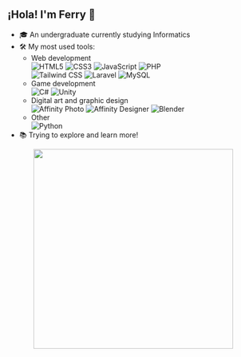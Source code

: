 ## ¡Hola! I'm Ferry 👋

- 🎓 An undergraduate currently studying Informatics
- 🛠 My most used tools:
  - Web development<br>
    <img src="https://img.shields.io/badge/-HTML-4F5D95?logo=html5&logoColor=white" alt="HTML5">
    <img src="https://img.shields.io/badge/-CSS-4F5D95?logo=css3&logoColor=white" alt="CSS3">
    <img src="https://img.shields.io/badge/-JavaScript-4F5D95?logo=javascript&logoColor=white" alt="JavaScript">
    <img src="https://img.shields.io/badge/-PHP-4F5D95?logo=php&logoColor=white" alt="PHP">
    <br>
    <img src="https://img.shields.io/badge/-Tailwind%20CSS-4F5D95?logo=tailwindcss&logoColor=white" alt="Tailwind CSS">
    <img src="https://img.shields.io/badge/-Laravel-4F5D95?logo=laravel&logoColor=white" alt="Laravel">
    <img src="https://img.shields.io/badge/-MySQL-4F5D95?logo=mysql&logoColor=white" alt="MySQL">
  - Game development<br>
    <img src="https://img.shields.io/badge/-C%23-4F5D95?logo=csharp&logoColor=white" alt="C#">
    <img src="https://img.shields.io/badge/-Unity-4F5D95?logo=unity&logoColor=white" alt="Unity">
  - Digital art and graphic design<br>
    <img src="https://img.shields.io/badge/-Affinity%20Photo-4F5D95?logo=affinityphoto&logoColor=white" alt="Affinity Photo">
    <img src="https://img.shields.io/badge/-Affinity%20Designer-4F5D95?logo=affinitydesigner&logoColor=white" alt="Affinity Designer">
    <img src="https://img.shields.io/badge/-Blender-4F5D95?logo=blender&logoColor=white" alt="Blender">
  - Other<br>
    <img src="https://img.shields.io/badge/-Python-4F5D95?logo=python&logoColor=white" alt="Python">
- 📚 Trying to explore and learn more!

<p align="center">
  <a href="https://github.com/Raixard">
    <img width="400em" src="https://github-readme-stats.vercel.app/api/top-langs/?username=raixard&layout=compact&theme=outrun&langs_count=8&card_width=330&hide=jupyter%20notebook">
  </a>
</p>

